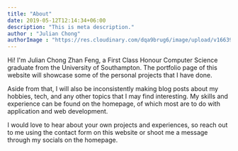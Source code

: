 ```yaml
---
title: "About"
date: 2019-05-12T12:14:34+06:00
description: "This is meta description."
author : "Julian Chong"
authorImage : "https://res.cloudinary.com/dqa9brug6/image/upload/v1663992403/blog/profile_square_2_ogts17.jpg"
---
```


Hi! I'm Julian Chong Zhan Feng, a First Class Honour Computer Science graduate from the University of Southampton.
The portfolio page of this website will showcase some of the personal projects that I have done.

Aside from that, I will also be inconsistently making blog posts about my hobbies, tech, and any other topics that I may find interesting.
My skills and experience can be found on the homepage, of which most are to do with application and web development.

I would love to hear about your own projects and experiences, so reach out to me using the contact form on this website or shoot me a message through my socials on the homepage.

